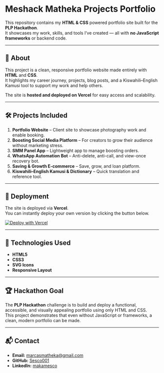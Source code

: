 # Meshack Matheka Projects Portfolio

This repository contains my **HTML & CSS** powered portfolio site built for the **PLP Hackathon**.  
It showcases my work, skills, and tools I’ve created — all with **no JavaScript frameworks** or backend code.

---

## 📌 About
This project is a clean, responsive portfolio website made entirely with **HTML** and **CSS**.  
It highlights my career journey, projects, blog posts, and a Kiswahili–English Kamusi tool to support my work and help others.

The site is **hosted and deployed on Vercel** for easy access and scalability.

---

## 🛠 Projects Included
1. **Portfolio Website** – Client site to showcase photography work and enable booking.
2. **Boosting Social Media Platform** – For creators to grow their audience without marketing stress.
3. **SMM Panel App** – Lightweight app to manage boosting orders.
4. **WhatsApp Automation Bot** – Anti-delete, anti-call, and view-once recovery bot.
5. **Saving & Growth E-commerce** – Save, grow, and loan platform.
6. **Kiswahili–English Kamusi & Dictionary** – Quick translation and reference tool.

---

## 🚀 Deployment
The site is deployed via **Vercel**.  
You can instantly deploy your own version by clicking the button below.

[![Deploy with Vercel](https://vercel.com/button)](https://vercel.com/new)

---

## 📂 Technologies Used
- **HTML5**
- **CSS3**
- **SVG Icons**
- **Responsive Layout**

---

## 🏆 Hackathon Goal
The **PLP Hackathon** challenge is to build and deploy a functional, accessible, and visually appealing portfolio using only HTML and CSS.  
This project demonstrates that even without JavaScript or frameworks, a clean, modern portfolio can be made.

---

## 📬 Contact
- **Email:** marcasmatheka@gmail.com
- **GitHub:** [Sesco001](https://github.com/Sesco001)
- **LinkedIn:** [makamesco](https://linkedin.com/in/makamesco)
